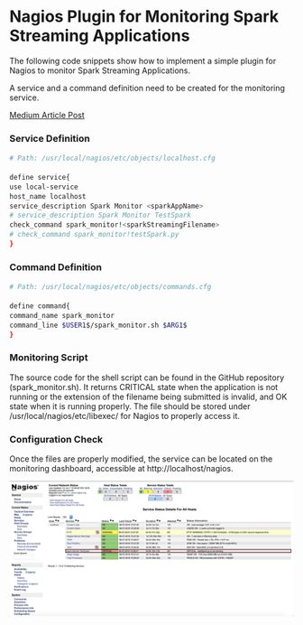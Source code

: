 # Nagios Plugin for Monitoring Spark Streaming Applications


The following code snippets show how to implement a simple plugin for Nagios to monitor Spark Streaming Applications.

A service and a command definition need to be created for the monitoring service.

[Medium Article Post](https://medium.com/@prakshalj0512/nagios-plugin-for-monitoring-spark-streaming-applications-ea3859b9a275?postPublishedType=repub)

### Service Definition

```bash
# Path: /usr/local/nagios/etc/objects/localhost.cfg

define service{
use local-service
host_name localhost
service_description Spark Monitor <sparkAppName>
# service_description Spark Monitor TestSpark
check_command spark_monitor!<sparkStreamingFilename>
# check_command spark_monitor!testSpark.py
}
```

### Command Definition

```bash
# Path: /usr/local/nagios/etc/objects/commands.cfg

define command{
command_name spark_monitor
command_line $USER1$/spark_monitor.sh $ARG1$
}
```
### Monitoring Script

The source code for the shell script can be found in the GitHub repository (spark_monitor.sh). It returns CRITICAL state when the application is not running or the extension of the filename being submitted is invalid, and OK state when it is running properly. The file should be stored under /usr/local/nagios/etc/libexec/ for Nagios to properly access it.

### Configuration Check

Once the files are properly modified, the service can be located on the monitoring dashboard, accessible at http://localhost/nagios.

![Nagios Plugin](https://github.com/teamclairvoyant/nagios-plugins/blob/master/sparkStreaming/nagios-plugin.png)